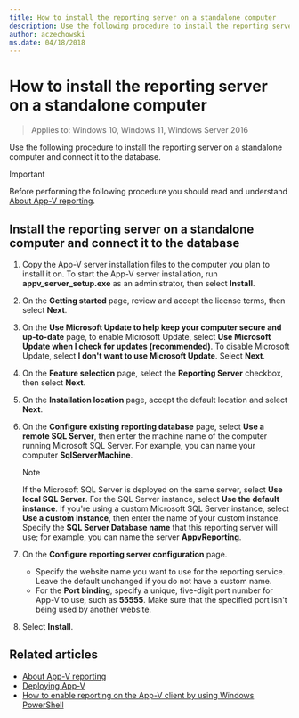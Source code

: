 ```yaml
---
title: How to install the reporting server on a standalone computer
description: Use the following procedure to install the reporting server on a standalone computer and connect it to the database.
author: aczechowski
ms.date: 04/18/2018
---
```


# How to install the reporting server on a standalone computer

>Applies to: Windows 10, Windows 11, Windows Server 2016

Use the following procedure to install the reporting server on a standalone computer and connect it to the database.

>[!IMPORTANT]
>Before performing the following procedure you should read and understand [About App-V reporting](appv-reporting.md).

## Install the reporting server on a standalone computer and connect it to the database

1. Copy the App-V server installation files to the computer you plan to install it on. To start the App-V server installation, run **appv\_server\_setup.exe** as an administrator, then select **Install**.
2. On the **Getting started** page, review and accept the license terms, then select **Next**.
3. On the **Use Microsoft Update to help keep your computer secure and up-to-date** page, to enable Microsoft Update, select **Use Microsoft Update when I check for updates (recommended)**. To disable Microsoft Update, select **I don't want to use Microsoft Update**. Select **Next**.
4. On the **Feature selection** page, select the **Reporting Server** checkbox, then select **Next**.
5. On the **Installation location** page, accept the default location and select **Next**.
6. On the **Configure existing reporting database** page, select **Use a remote SQL Server**, then enter the machine name of the computer running Microsoft SQL Server. For example, you can name your computer **SqlServerMachine**.

   > [!NOTE]
    >If the Microsoft SQL Server is deployed on the same server, select **Use local SQL Server**. For the SQL Server instance, select **Use the default instance**. If you're using a custom Microsoft SQL Server instance, select **Use a custom instance**, then enter the name of your custom instance. Specify the **SQL Server Database name** that this reporting server will use; for example, you can name the server **AppvReporting**.
7. On the **Configure reporting server configuration** page.

    * Specify the website name  you want to use for the reporting service. Leave the default unchanged if you do not have a custom name.
    * For the **Port binding**, specify a unique, five-digit port number for App-V to use, such as **55555**. Make sure that the specified port isn't being used by another website.
8. Select **Install**.

## Related articles

* [About App-V reporting](appv-reporting.md)
* [Deploying App-V](appv-deploying-appv.md)
* [How to enable reporting on the App-V client by using Windows PowerShell](appv-enable-reporting-on-the-appv-client-with-powershell.md)
